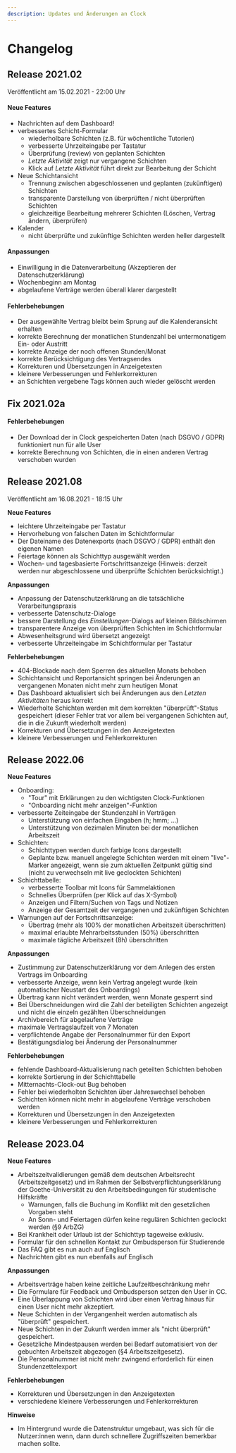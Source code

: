 ```yaml
---
description: Updates und Änderungen an Clock
---
```


# Changelog

## Release 2021.02

Veröffentlicht am 15.02.2021 - 22:00 Uhr

#### **Neue Features**

* Nachrichten auf dem Dashboard!
* verbessertes Schicht-Formular
  * wiederholbare Schichten (z.B. für wöchentliche Tutorien)
  * verbesserte Uhrzeiteingabe per Tastatur
  * Überprüfung (review) von geplanten Schichten
  * _Letzte Aktivität_ zeigt nur vergangene Schichten
  * Klick auf _Letzte Aktivität_ führt direkt zur Bearbeitung der Schicht
* Neue Schichtansicht
  * Trennung zwischen abgeschlossenen und geplanten (zukünftigen) Schichten
  * transparente Darstellung von überprüften / nicht überprüften Schichten
  * gleichzeitige Bearbeitung mehrerer Schichten (Löschen, Vertrag ändern, überprüfen)
* Kalender
  * nicht überprüfte und zukünftige Schichten werden heller dargestellt

#### **Anpassungen**

* Einwilligung in die Datenverarbeitung (Akzeptieren der Datenschutzerklärung)
* Wochenbeginn am Montag
* abgelaufene Verträge werden überall klarer dargestellt

#### **Fehlerbehebungen**

* Der ausgewählte Vertrag bleibt beim Sprung auf die Kalenderansicht erhalten
* korrekte Berechnung der monatlichen Stundenzahl bei untermonatigem Ein- oder Austritt
* korrekte Anzeige der noch offenen Stunden/Monat
* korrekte Berücksichtigung des Vertragsendes
* Korrekturen und Übersetzungen in Anzeigetexten
* kleinere Verbesserungen und Fehlerkorrekturen
* an Schichten vergebene Tags können auch wieder gelöscht werden

## Fix 2021.02a

#### Fehlerbehebungen

* Der Download der in Clock gespeicherten Daten (nach DSGVO / GDPR) funktioniert nun für alle User
* korrekte Berechnung von Schichten, die in einen anderen Vertrag verschoben wurden

## Release 2021.08

Veröffentlicht am 16.08.2021 - 18:15 Uhr

**Neue Features**

* leichtere Uhrzeiteingabe per Tastatur
* Hervorhebung von falschen Daten im Schichtformular
* Der Dateiname des Datenexports (nach DSGVO / GDPR) enthält den eigenen Namen
* Feiertage können als Schichttyp ausgewählt werden
* Wochen- und tagesbasierte Fortschrittsanzeige (Hinweis: derzeit werden nur abgeschlossene und überprüfte Schichten berücksichtigt.)

**Anpassungen**

* Anpassung der Datenschutzerklärung an die tatsächliche Verarbeitungspraxis
* verbesserte Datenschutz-Dialoge
* bessere Darstellung des _Einstellungen_-Dialogs auf kleinen Bildschirmen
* transparentere Anzeige von überprüften Schichten im Schichtformular
* Abwesenheitsgrund wird übersetzt angezeigt
* verbesserte Uhrzeiteingabe im Schichtformular per Tastatur

**Fehlerbehebungen**

* 404-Blockade nach dem Sperren des aktuellen Monats behoben
* Schichtansicht und Reportansicht springen bei Änderungen an vergangenen Monaten nicht mehr zum heutigen Monat
* Das Dashboard aktualisiert sich bei Änderungen aus den _Letzten Aktivitäten_ heraus korrekt
* Wiederholte Schichten werden mit dem korrekten "überprüft"-Status gespeichert (dieser Fehler trat vor allem bei vergangenen Schichten auf, die in die Zukunft wiederholt werden)
* Korrekturen und Übersetzungen in den Anzeigetexten
* kleinere Verbesserungen und Fehlerkorrekturen

## Release 2022.06

**Neue Features**

* Onboarding:
  * "Tour" mit Erklärungen zu den wichtigsten Clock-Funktionen
  * "Onboarding nicht mehr anzeigen"-Funktion
* verbesserte Zeiteingabe der Stundenzahl in Verträgen
  * Unterstützung von einfachen Eingaben (h; hmm; ...)
  * Unterstützung von dezimalen Minuten bei der monatlichen Arbeitszeit
* Schichten:
  * Schichttypen werden durch farbige Icons dargestellt
  * Geplante bzw. manuell angelegte Schichten werden mit einem "live"-Marker angezeigt, wenn sie zum aktuellen Zeitpunkt gültig sind (nicht zu verwechseln mit live geclockten Schichten)
* Schichttabelle:
  * verbesserte Toolbar mit Icons für Sammelaktionen
  * Schnelles Überprüfen (per Klick auf das X-Symbol)
  * Anzeigen und Filtern/Suchen von Tags und Notizen
  * Anzeige der Gesamtzeit der vergangenen und zukünftigen Schichten
* Warnungen auf der Fortschrittsanzeige:
  * Übertrag (mehr als 100% der monatlichen Arbeitszeit überschritten)
  * maximal erlaubte Mehrarbeitsstunden (50%) überschritten
  * maximale tägliche Arbeitszeit (8h) überschritten

**Anpassungen**

* Zustimmung zur Datenschutzerklärung vor dem Anlegen des ersten Vertrags im Onboarding
* verbesserte Anzeige, wenn kein Vertrag angelegt wurde (kein automatischer Neustart des Onboardings)
* Übertrag kann nicht verändert werden, wenn Monate gesperrt sind
* Bei Überschneidungen wird die Zahl der beteiligten Schichten angezeigt und nicht die einzeln gezählten Überschneidungen
* Archivbereich für abgelaufene Verträge
* maximale Vertragslaufzeit von 7 Monaten
* verpflichtende Angabe der Personalnummer für den Export
* Bestätigungsdialog bei Änderung der Personalnummer

**Fehlerbehebungen**

* fehlende Dashboard-Aktualisierung nach geteilten Schichten behoben
* korrekte Sortierung in der Schichttabelle
* Mitternachts-Clock-out Bug behoben
* Fehler bei wiederholten Schichten über Jahreswechsel behoben
* Schichten können nicht mehr in abgelaufene Verträge verschoben werden
* Korrekturen und Übersetzungen in den Anzeigetexten
* kleinere Verbesserungen und Fehlerkorrekturen

## Release 2023.04

**Neue Features**

* Arbeitszeitvalidierungen gemäß dem deutschen Arbeitsrecht (Arbeitszeitgesetz) und im Rahmen der Selbstverpflichtungserklärung der Goethe-Universität zu den Arbeitsbedingungen für studentische Hilfskräfte
  * Warnungen, falls die Buchung im Konflikt mit den gesetzlichen Vorgaben steht
  * An Sonn- und Feiertagen dürfen keine regulären Schichten geclockt werden (§9 ArbZG)
* Bei Krankheit oder Urlaub ist der Schichttyp tageweise exklusiv.
* Formular für den schnellen Kontakt zur Ombudsperson für Studierende
* Das FAQ gibt es nun auch auf Englisch
* Nachrichten gibt es nun ebenfalls auf Englisch

**Anpassungen**

* Arbeitsverträge haben keine zeitliche Laufzeitbeschränkung mehr
* Die Formulare für Feedback und Ombudsperson setzen den User in CC.
* Eine Überlappung von Schichten wird über einen Vertrag hinaus für einen User nicht mehr akzeptiert.
* Neue Schichten in der Vergangenheit werden automatisch als "überprüft" gespeichert.
* Neue Schichten in der Zukunft werden immer als "nicht überprüft" gespeichert.
* Gesetzliche Mindestpausen werden bei Bedarf automatisiert von der gebuchten Arbeitszeit abgezogen (§4 Arbeitszeitgesetz).
* Die Personalnummer ist nicht mehr zwingend erforderlich für einen Stundenzettelexport

**Fehlerbehebungen**

* Korrekturen und Übersetzungen in den Anzeigetexten
* verschiedene kleinere Verbesserungen und Fehlerkorrekturen

**Hinweise**

* Im Hintergrund wurde die Datenstruktur umgebaut, was sich für die Nutzer:innen wenn, dann durch schnellere Zugriffszeiten bemerkbar machen sollte.
